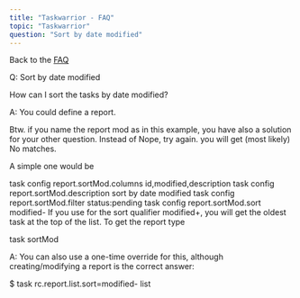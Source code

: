 ```yaml
---
title: "Taskwarrior - FAQ"
topic: "Taskwarrior"
question: "Sort by date modified"
---
```


Back to the [FAQ](/support/faq)

Q: Sort by date modified

How can I sort the tasks by date modified?

A: You could define a report.

Btw. if you name the report mod as in this example, you have also a solution for your other question. Instead of Nope, try again. you will get (most likely) No matches.

 A simple one would be

task config report.sortMod.columns      id,modified,description
task config report.sortMod.description  sort by date modified
task config report.sortMod.filter       status:pending
task config report.sortMod.sort         modified-
If you use for the sort qualifier modified+, you will get the oldest task at the top of the list. To get the report type

task sortMod

A: You can also use a one-time override for this, although creating/modifying a report is the correct answer:

$ task rc.report.list.sort=modified- list

